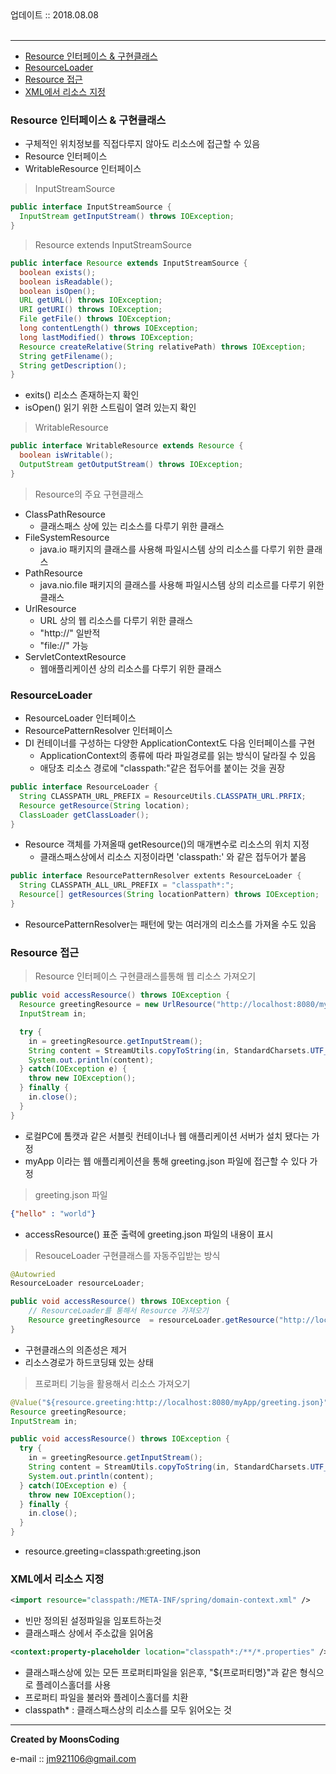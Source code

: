 
<div class="pull-right">  업데이트 :: 2018.08.08 </div><br>

---

<!-- @import "[TOC]" {cmd="toc" depthFrom=1 depthTo=6 orderedList=false} -->
<!-- code_chunk_output -->

* [Resource 인터페이스 & 구현클래스](#resource-인터페이스-구현클래스)
* [ResourceLoader](#resourceloader)
* [Resource 접근](#resource-접근)
* [XML에서 리소스 지정](#xml에서-리소스-지정)

<!-- /code_chunk_output -->

### Resource 인터페이스 & 구현클래스

- 구체적인 위치정보를 직접다루지 않아도 리소스에 접근할 수 있음
- Resource 인터페이스
- WritableResource 인터페이스

> InputStreamSource

```java
public interface InputStreamSource {
  InputStream getInputStream() throws IOException;
}
```

> Resource extends InputStreamSource

```java
public interface Resource extends InputStreamSource {
  boolean exists();
  boolean isReadable();
  boolean isOpen();
  URL getURL() throws IOException;
  URI getURI() throws IOException;
  File getFile() throws IOException;
  long contentLength() throws IOException;
  long lastModified() throws IOException;
  Resource createRelative(String relativePath) throws IOException;
  String getFilename();
  String getDescription();
}
```

- exits() 리소스 존재하는지 확인
- isOpen() 읽기 위한 스트림이 열려 있는지 확인

> WritableResource

```java
public interface WritableResource extends Resource {
  boolean isWritable();
  OutputStream getOutputStream() throws IOException;
}
```

> Resource의 주요 구현클래스

- ClassPathResource
  - 클래스패스 상에 있는 리소스를 다루기 위한 클래스
- FileSystemResource
  - java.io 패키지의 클래스를 사용해 파일시스템 상의 리소스를 다루기 위한 클래스
- PathResource
  - java.nio.file 패키지의 클래스를 사용해 파일시스템 상의 리소르를 다루기 위한 클래스
- UrlResource
  - URL 상의 웹 리소스를 다루기 위한 클래스
  - "http://" 일반적
  - "file://" 가능
- ServletContextResource
  - 웹애플리케이션 상의 리소스를 다루기 위한 클래스

### ResourceLoader

- ResourceLoader 인터페이스
- ResourcePatternResolver 인터페이스
- DI 컨테이너를 구성하는 다양한 ApplicationContext도 다음 인터페이스를 구현
  - ApplicationContext의 종류에 따라 파일경로를 읽는 방식이 달라질 수 있음
  - 애당초 리소스 경로에 "classpath:"같은 접두어를 붙이는 것을 권장

```java
public interface ResourceLoader {
  String CLASSPATH_URL_PREFIX = ResourceUtils.CLASSPATH_URL.PRFIX;
  Resource getResource(String location);
  ClassLoader getClassLoader();
}
```

- Resource 객체를 가져올때 getResource()의 매개변수로 리소스의 위치 지정
  - 클래스패스상에서 리소스 지정이라면 'classpath:' 와 같은 접두어가 붙음

```java
public interface ResourcePatternResolver extents ResourceLoader {
  String CLASSPATH_ALL_URL_PREFIX = "classpath*:";
  Resource[] getResources(String locationPattern) throws IOException;
}
```

- ResourcePatternResolver는 패턴에 맞는 여러개의 리소스를 가져올 수도 있음

### Resource 접근

> Resource 인터페이스 구현클래스를통해 웹 리소스 가져오기

```java
public void accessResource() throws IOException {
  Resource greetingResource = new UrlResource("http://localhost:8080/myApp/greeting.json");
  InputStream in;

  try {
    in = greetingResource.getInputStream();
    String content = StreamUtils.copyToString(in, StandardCharsets.UTF_8);
    System.out.println(content);
  } catch(IOException e) {
    throw new IOException();
  } finally {
    in.close();
  }
}
```

- 로컬PC에 톰캣과 같은 서블릿 컨테이너나 웹 애플리케이션 서버가 설치 됐다는 가정
- myApp 이라는 웹 애플리케이션을 통해 greeting.json 파일에 접근할 수 있다 가정

> greeting.json 파일

```json
{"hello" : "world"}
```

- accessResource() 표준 출력에 greeting.json 파일의 내용이 표시

> ResouceLoader 구현클래스를 자동주입받는 방식

```java
@Autowried
ResourceLoader resourceLoader;

public void accessResource() throws IOException {
	// ResourceLoader를 통해서 Resource 가져오기
	Resource greetingResource  = resourceLoader.getResource("http://localhost:8080/myApp/greeting.json");
}
```

- 구현클래스의 의존성은 제거
- 리소스경로가 하드코딩돼 있는 상태

> 프로퍼티 기능을 활용해서 리소스 가져오기

```java
@Value("${resource.greeting:http://localhost:8080/myApp/greeting.json}")
Resource greetingResource;
InputStream in;

public void accessResource() throws IOException {
  try {
    in = greetingResource.getInputStream();
    String content = StreamUtils.copyToString(in, StandardCharsets.UTF_8);
    System.out.println(content);
  } catch(IOException e) {
    throw new IOException();
  } finally {
    in.close();
  }
}
```

- resource.greeting=classpath:greeting.json

### XML에서 리소스 지정

```xml
<import resource="classpath:/META-INF/spring/domain-context.xml" />
```

- 빈만 정의된 설정파일을 임포트하는것
- 클래스패스 상에서 주소값을 읽어옴

```xml
<context:property-placeholder location="classpath*:/**/*.properties" />
```

- 클래스패스상에 있는 모든 프로퍼티파일을 읽은후, "${프로퍼티명}"과 같은 형식으로 플레이스홀더를 사용
- 프로퍼티 파일을 불러와 플레이스홀더를 치환
- classpath* : 클래스패스상의 리소스를 모두 읽어오는 것



---

**Created by MoonsCoding**

e-mail :: jm921106@gmail.com
